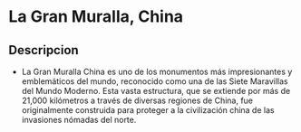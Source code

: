 # La Gran Muralla, China

## Descripcion
- La Gran Muralla China es uno de los monumentos más impresionantes y emblemáticos del mundo, reconocido como una de las Siete Maravillas del Mundo Moderno. Esta vasta estructura, que se extiende por más de 21,000 kilómetros a través de diversas regiones de China, fue originalmente construida para proteger a la civilización china de las invasiones nómadas del norte.